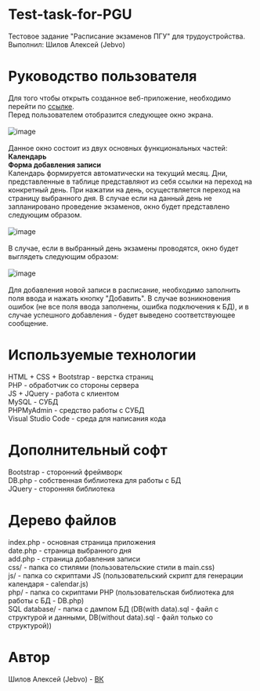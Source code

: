 # Test-task-for-PGU
Тестовое задание "Расписание экзаменов ПГУ" для трудоустройства. Выполнил: Шилов Алексей (Jebvo)

# Руководство пользователя
Для того чтобы открыть созданное веб-приложение, необходимо перейти по <a href="jv-lab.ru/work/test">ссылке</a>. <br>
Перед пользователем отобразится следующее окно экрана.<br><br>
![image](https://user-images.githubusercontent.com/86295844/122908446-ca55ba80-d35c-11eb-9e2f-5d879c6194ce.png) <br><br>
Данное окно состоит из двух основных функциональных частей:<br>
<b>Календарь<br>
Форма добавления записи<br></b>
Календарь формируется автоматически на текущий месяц. Дни, представленные в таблице представляют из себя ссылки на переход на конкретный день. При нажатии на день, осуществляется переход на страницу выбранного дня. В случае если на данный день не запланировано проведение экзаменов, окно будет представлено следующим образом.<br><br>
![image](https://user-images.githubusercontent.com/86295844/122909615-0b020380-d35e-11eb-95c3-5d42de6b1a04.png) <br><br>
В случае, если в выбранный день экзамены проводятся, окно будет выглядеть следующим образом:<br><br>
![image](https://user-images.githubusercontent.com/86295844/122911944-7e0c7980-d360-11eb-9a94-c613c2dd6a56.png) <br><br>
Для добавления новой записи в расписание, необходимо заполнить поля ввода и нажать кнопку "Добавить". В случае возникновения ошибок (не все поля ввода заполнены, ошибка подключения к БД), и в случае успешного добавления - будет выведено соответствующее сообщение.

# Используемые технологии
HTML + CSS + Bootstrap - верстка страниц<br>
PHP - обработчик со стороны сервера<br>
JS + JQuery - работа с клиентом<br>
MySQL - СУБД<br>
PHPMyAdmin - средство работы с СУБД<br>
Visual Studio Code - среда для написания кода<br>

# Дополнительный софт
Bootstrap - сторонний фреймворк<br>
DB.php - собственная библиотека для работы с БД<br>
JQuery - сторонняя библиотека<br>

# Дерево файлов
index.php - основная страница приложения<br>
date.php - страница выбранного дня<br>
add.php - страница добавления записи<br>
css/ - папка со стилями (пользовательские стили в main.css)<br>
js/ - папка со скриптами JS (пользовательский скрипт для генерации календаря - calendar.js)<br>
php/ - папка со скриптами PHP (пользовательская библиотека для работы с БД - DB.php)<br>
SQL database/ - папка с дампом БД (DB(with data).sql - файл с структурой и данными, DB(without data).sql - файл только со структурой))<br>

# Автор
Шилов Алексей (Jebvo) - <a href="https://vk.com/jebvo">ВК</a>
